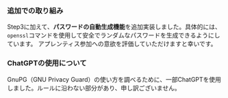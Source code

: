 ### 追加での取り組み

Step3に加えて、**パスワードの自動生成機能**を追加実装しました。具体的には、`openssl`コマンドを使用して安全でランダムなパスワードを生成できるようにしています。
アプレンティス参加への意欲を評価していただけますと幸いです。


### ChatGPTの使用について

GnuPG（GNU Privacy Guard）の使い方を調べるために、一部ChatGPTを使用しました。ルールに沿わない部分があり、申し訳ございません。
